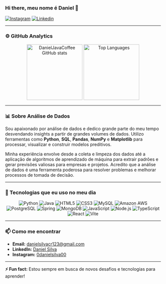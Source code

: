 ### Hi there, meu nome é Daniel 👋

[![Instagram](https://img.shields.io/badge/Instagram-E4405F?style=for-the-badge&logo=instagram&logoColor=white)](https://www.instagram.com/0danielsilva00/)
[![Linkedin](https://img.shields.io/badge/LinkedIn-0077B5?style=for-the-badge&logo=linkedin&logoColor=white)](https://www.linkedin.com/in/daniel-silva-ads/)

---

### ⚙️ GitHub Analytics

<div align="center">
  <img height="180em" src="https://github-readme-stats-sigma-five.vercel.app/api?username=DanielSilvaPy&show_icons=true&theme=dark" alt="DanielJavaCoffee GitHub stats" />
  <img height="180em" src="https://github-readme-stats-sigma-five.vercel.app/api/top-langs/?username=DanielSilvaPy&layout=compact&theme=dark" alt="Top Languages" />
</div>

---

### 📊 Sobre Análise de Dados

Sou apaixonado por análise de dados e dedico grande parte do meu tempo desvendando insights a partir de grandes volumes de dados. Utilizo ferramentas como **Python**, **SQL**, **Pandas**, **NumPy** e **Matplotlib** para processar, visualizar e construir modelos preditivos. 

Minha experiência envolve desde a coleta e limpeza dos dados até a aplicação de algoritmos de aprendizado de máquina para extrair padrões e gerar previsões valiosas para empresas e projetos. Acredito que a análise de dados é uma ferramenta poderosa para resolver problemas e melhorar processos de tomada de decisão.

---

### 🔧 Tecnologias que eu uso no meu dia

<div align="center">
  <img src="https://img.shields.io/badge/Python-3776AB?style=for-the-badge&logo=python&logoColor=white" alt="Python" />
  <img src="https://img.shields.io/badge/Java-ED8B00?style=for-the-badge&logo=java&logoColor=white" alt="Java" />
  <img src="https://img.shields.io/badge/HTML5-E34F26?style=for-the-badge&logo=html5&logoColor=white" alt="HTML5" />
  <img src="https://img.shields.io/badge/CSS3-1572B6?style=for-the-badge&logo=css3&logoColor=white" alt="CSS3" />
  <img src="https://img.shields.io/badge/MySQL-00000F?style=for-the-badge&logo=mysql&logoColor=white" alt="MySQL" />
  <img src="https://img.shields.io/badge/Amazon_AWS-FF9900?style=for-the-badge&logo=amazonaws&logoColor=white" alt="Amazon AWS" />
  <img src="https://img.shields.io/badge/PostgreSQL-316192?style=for-the-badge&logo=postgresql&logoColor=white" alt="PostgreSQL" />
  <img src="https://img.shields.io/badge/Spring-6DB33F?style=for-the-badge&logo=spring&logoColor=white" alt="Spring" />
  <img src="https://img.shields.io/badge/MongoDB-4EA94B?style=for-the-badge&logo=mongodb&logoColor=white" alt="MongoDB" />
  <img src="https://img.shields.io/badge/JavaScript-F7DF1E?style=for-the-badge&logo=javascript&logoColor=black" alt="JavaScript" />
  <img src="https://img.shields.io/badge/Node.js-43853D?style=for-the-badge&logo=node.js&logoColor=white" alt="Node.js" />
  <img src="https://img.shields.io/badge/TypeScript-007ACC?style=for-the-badge&logo=typescript&logoColor=white" alt="TypeScript" />
  <img src="https://img.shields.io/badge/React-20232A?style=for-the-badge&logo=react&logoColor=61DAFB" alt="React" />
  <img src="https://img.shields.io/badge/Vite-646CFF?style=for-the-badge&logo=vite&logoColor=white" alt="Vite" />
</div>

---

### 📫 Como me encontrar

- **Email:** [danielsilvacr123@gmail.com](mailto:danielsilvacr123@gmail.com)
- **LinkedIn:** [Daniel Silva](https://www.linkedin.com/in/daniel-silva-ads/)
- **Instagram:** [0danielsilva00](https://www.instagram.com/0danielsilva00/)

---

**⚡ Fun fact:** Estou sempre em busca de novos desafios e tecnologias para aprender!

